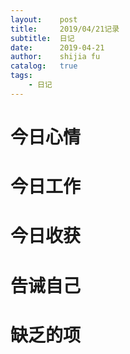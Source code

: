 ```yaml
---
layout:    post
title:     2019/04/21记录
subtitle:  日记
date:      2019-04-21
author:    shijia fu
catalog:   true
tags:
    - 日记
---
```


# 今日心情  

# 今日工作   

# 今日收获   

# 告诫自己

# 缺乏的项

